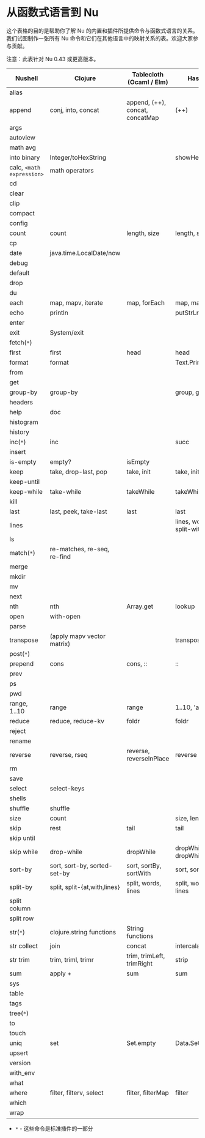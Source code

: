 # 从函数式语言到 Nu

这个表格的目的是帮助你了解 Nu 的内置和插件所提供命令与函数式语言的关系。我们试图制作一张所有 Nu 命令和它们在其他语言中的映射关系的表。欢迎大家参与贡献。

注意：此表针对 Nu 0.43 或更高版本。

| Nushell                   | Clojure                      | Tablecloth (Ocaml / Elm)        | Haskell                  |     |
| ------------------------- | ---------------------------- | ------------------------------- | ------------------------ | --- |
| alias                     |                              |                                 |                          |     |
| append                    | conj, into, concat           | append, (++), concat, concatMap | (++)                     |     |
| args                      |                              |                                 |                          |     |
| autoview                  |                              |                                 |                          |     |
| math avg                  |                              |                                 |                          |     |
| into binary               | Integer/toHexString          |                                 | showHex                  |     |
| calc, `<math expression>` | math operators               |                                 |                          |     |
| cd                        |                              |                                 |                          |     |
| clear                     |                              |                                 |                          |     |
| clip                      |                              |                                 |                          |     |
| compact                   |                              |                                 |                          |     |
| config                    |                              |                                 |                          |     |
| count                     | count                        | length, size                    | length, size             |     |
| cp                        |                              |                                 |                          |     |
| date                      | java.time.LocalDate/now      |                                 |                          |     |
| debug                     |                              |                                 |                          |     |
| default                   |                              |                                 |                          |     |
| drop                      |                              |                                 |                          |     |
| du                        |                              |                                 |                          |     |
| each                      | map, mapv, iterate           | map, forEach                    | map, mapM                |     |
| echo                      | println                      |                                 | putStrLn, print          |     |
| enter                     |                              |                                 |                          |     |
| exit                      | System/exit                  |                                 |                          |     |
| fetch(`*`)                |                              |                                 |                          |     |
| first                     | first                        | head                            | head                     |     |
| format                    | format                       |                                 | Text.Printf.printf       |     |
| from                      |                              |                                 |                          |     |
| get                       |                              |                                 |                          |     |
| group-by                  | group-by                     |                                 | group, groupBy           |     |
| headers                   |                              |                                 |                          |     |
| help                      | doc                          |                                 |                          |     |
| histogram                 |                              |                                 |                          |     |
| history                   |                              |                                 |                          |     |
| inc(`*`)                  | inc                          |                                 | succ                     |     |
| insert                    |                              |                                 |                          |     |
| is-empty                  | empty?                       | isEmpty                         |                          |     |
| keep                      | take, drop-last, pop         | take, init                      | take, init               |     |
| keep-until                |                              |                                 |                          |     |
| keep-while                | take-while                   | takeWhile                       | takeWhile                |     |
| kill                      |                              |                                 |                          |     |
| last                      | last, peek, take-last        | last                            | last                     |     |
| lines                     |                              |                                 | lines, words, split-with |     |
| ls                        |                              |                                 |                          |     |
| match(`*`)                | re-matches, re-seq, re-find  |                                 |                          |     |
| merge                     |                              |                                 |                          |     |
| mkdir                     |                              |                                 |                          |     |
| mv                        |                              |                                 |                          |     |
| next                      |                              |                                 |                          |     |
| nth                       | nth                          | Array.get                       | lookup                   |     |
| open                      | with-open                    |                                 |                          |     |
| parse                     |                              |                                 |                          |     |
| transpose                 | (apply mapv vector matrix)   |                                 | transpose                |     |
| post(`*`)                 |                              |                                 |                          |     |
| prepend                   | cons                         | cons, ::                        | ::                       |     |
| prev                      |                              |                                 |                          |     |
| ps                        |                              |                                 |                          |     |
| pwd                       |                              |                                 |                          |     |
| range, 1..10              | range                        | range                           | 1..10, 'a'..'f'          |     |
| reduce                    | reduce, reduce-kv            | foldr                           | foldr                    |     |
| reject                    |                              |                                 |                          |     |
| rename                    |                              |                                 |                          |     |
| reverse                   | reverse, rseq                | reverse, reverseInPlace         | reverse                  |     |
| rm                        |                              |                                 |                          |     |
| save                      |                              |                                 |                          |     |
| select                    | select-keys                  |                                 |                          |     |
| shells                    |                              |                                 |                          |     |
| shuffle                   | shuffle                      |                                 |                          |     |
| size                      | count                        |                                 | size, length             |     |
| skip                      | rest                         | tail                            | tail                     |     |
| skip until                |                              |                                 |                          |     |
| skip while                | drop-while                   | dropWhile                       | dropWhile, dropWhileEnd  |     |
| sort-by                   | sort, sort-by, sorted-set-by | sort, sortBy, sortWith          | sort, sortBy             |     |
| split-by                  | split, split-{at,with,lines} | split, words, lines             | split, words, lines      |     |
| split column              |                              |                                 |                          |     |
| split row                 |                              |                                 |                          |     |
| str(`*`)                  | clojure.string functions     | String functions                |                          |     |
| str collect               | join                         | concat                          | intercalate              |     |
| str trim                  | trim, triml, trimr           | trim, trimLeft, trimRight       | strip                    |     |
| sum                       | apply +                      | sum                             | sum                      |     |
| sys                       |                              |                                 |                          |     |
| table                     |                              |                                 |                          |     |
| tags                      |                              |                                 |                          |     |
| tree(`*`)                 |                              |                                 |                          |     |
| to                        |                              |                                 |                          |     |
| touch                     |                              |                                 |                          |     |
| uniq                      | set                          | Set.empty                       | Data.Set                 |     |
| upsert                    |                              |                                 |                          |     |
| version                   |                              |                                 |                          |     |
| with_env                  |                              |                                 |                          |     |
| what                      |                              |                                 |                          |     |
| where                     | filter, filterv, select      | filter, filterMap               | filter                   |     |
| which                     |                              |                                 |                          |     |
| wrap                      |                              |                                 |                          |     |

- `*` - 这些命令是标准插件的一部分
